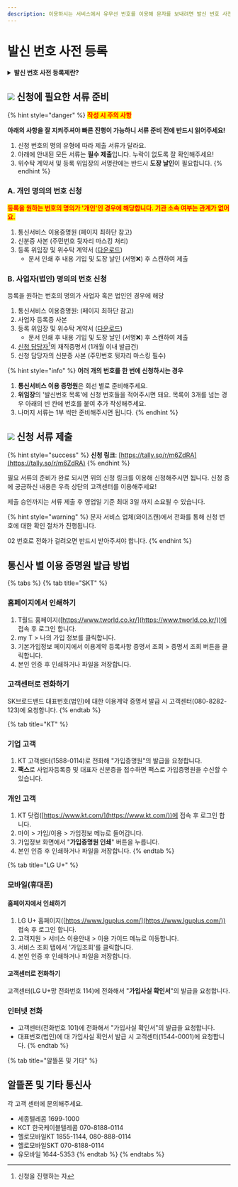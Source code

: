 ```yaml
---
description: 이용하시는 서비스에서 유무선 번호를 이용해 문자를 보내려면 발신 번호 사전 등록이 필요합니다.
---
```


# 발신 번호 사전 등록

<details>

<summary><strong>발신 번호 사전 등록제란?</strong></summary>

거짓으로 표시된 전화번호로 인한 이용자 피해 예방을 위해서 인터넷으로 발송되는 모든 문자메시지는 사전에 등록된 발신번호로만 문자발송이 가능하도록 하는 제도입니다.

* 관련 법률:  [전기통신사업법 제84조의2](https://glaw.scourt.go.kr/wsjo/lawod/sjo192.do?contId=2196130\&jomunNo=84\&jomunGajiNo=2)↗ (전화번호의 거짓표시 금지 및 이용자 보호)

</details>

## ![](../../.gitbook/assets/chip\_step1.svg) 신청에 필요한 서류 준비

{% hint style="danger" %}
<mark style="color:red;">**작성 시 주의 사항**</mark>

**아래의 사항을 잘 지켜주셔야 빠른 진행이 가능하니 서류 준비 전에 반드시 읽어주세요!**

1. 신청 번호의 명의 유형에 따라 제출 서류가 달라요.&#x20;
2. 아래에 안내된 모든 서류는 **필수 제출**입니다. 누락이 없도록 잘 확인해주세요!
3. 위수탁 계약서 및 등록 위임장의 서명란에는 반드시 **도장 날인**이 필요합니다.&#x20;
{% endhint %}

### A. 개인 명의의 번호 신청

<mark style="color:red;">**등록을 원하는 번호의 명의가 '개인'인 경우에 해당합니다. 기관 소속 여부는 관계가 없어요.**</mark>

1. 통신서비스 이용증명원 (페이지 최하단 참고)
2. 신분증 사본 (주민번호 뒷자리 마스킹 처리)
3. 등록 위임장 및 위수탁 계약서 ([다운로드](https://www.dropbox.com/scl/fi/72ec5b77hre9ni0bi48uf/.pdf?rlkey=2ryhn07yf8n1temdmonwq37gf\&dl=1))
   * 문서 인쇄 후 내용 기입 및 도장 날인 (서명:x:) 후 스캔하여 제출

### B. 사업자(법인) 명의의 번호 신청

등록을 원하는 번호의 명의가 사업자 혹은 법인인 경우에 해당

1. 통신서비스 이용증명원: (페이지 최하단 참고)
2. 사업자 등록증 사본
3. 등록 위임장 및 위수탁 계약서 ([다운로드](https://www.dropbox.com/scl/fi/gcd3ot68e56mquzx0l6zi/.pdf?rlkey=ztmlqnubu7981cit5i99q86a4\&dl=1))
   * 문서 인쇄 후 내용 기입 및 도장 날인 (서명:x:) 후 스캔하여 제출
4. [신청 담당자](#user-content-fn-1)[^1]의 재직증명서 (1개월 이내 발급건)
5. 신청 담당자의 신분증 사본 (주민번호 뒷자리 마스킹 필수)

{% hint style="info" %}
**어러 개의 번호를 한 번에 신청하시는 경우**

1. **통신서비스 이용 증명원**은 회선 별로 준비해주세요.
2. **위임장**의 '발신번호 목록'에 신청 번호들을 적어주시면 돼요. 목록이 3개를 넘는 경우 아래의 빈 칸에 번호를 붙여 추가 작성해주세요.
3. 나머지 서류는 1부 씩만 준비해주시면 됩니다.
{% endhint %}

## ![](../../.gitbook/assets/chip\_step2.svg) 신청 서류 제출

{% hint style="success" %}
**신청 링크**: [https://tally.so/r/m6ZdRA](https://tally.so/r/m6ZdRA)
{% endhint %}

필요 서류의 준비가 완료 되시면 위의 신청 링크를 이용해 신청해주시면 됩니다. 신청 중에 궁금하신 내용은 우측 상단의 고객센터를 이용해주세요!&#x20;

제출 승인까지는 서류 제출 후 영업일 기준 최대 3일 까지 소요될 수 있습니다.

{% hint style="warning" %}
문자 서비스 업체(와이즈캔)에서 전화를 통해 신청 번호에 대한 확인 절차가 진행됩니다.

02 번호로 전화가 걸려오면 반드시 받아주셔야 합니다.
{% endhint %}

## 통신사 별 이용 증명원 발급 방법

{% tabs %}
{% tab title="SKT" %}
### 홈페이지에서 인쇄하기&#x20;

1. T월드 홈페이지([https://www.tworld.co.kr/](https://www.tworld.co.kr/))에 접속 후 로그인 합니다.
2. my T > 나의 가입 정보를 클릭합니다.
3. 기본가입정보 페이지에서 이용계약 등록사항 증명서 조회 > 증명서 조회 버튼을 클릭합니다.&#x20;
4. 본인 인증 후 인쇄하거나 파일을 저장합니다.

### 고객센터로 전화하기

SK브로드밴드 대표번호(법인)에 대한 이용계약 증명서 발급 시 고객센터(080-8282-123)에 요청합니다.
{% endtab %}

{% tab title="KT" %}
### 기업 고객

1. KT 고객센터(1588-0114)로 전화해 "가입증명원"의 발급을 요청합니다.
2. **팩스**로 사업자등록증 및 대표자 신분증을 접수하면 팩스로 가입증명원을 수신할 수 있습니다.

### 개인 고객

1. KT 닷컴([https://www.kt.com/](https://www.kt.com/))에 접속 후 로그인 합니다.
2. 마이 > 가입/이용 > 가입정보 메뉴로 들어갑니다.
3. 가입정보 화면에서 "**가입증명원 인쇄**" 버튼을 누릅니다.
4. 본인 인증 후 인쇄하거나 파일을 저장합니다.
{% endtab %}

{% tab title="LG U+" %}
### 모바일(휴대폰)

#### 홈페이지에서 인쇄하기&#x20;

1. LG U+ 홈페이지([https://www.lguplus.com/](https://www.lguplus.com/)) 접속 후 로그인 합니다.&#x20;
2. 고객지원 > 서비스 이용안내 > 이용 가이드 메뉴로 이동합니다.&#x20;
3. 서비스 조회 탭에서 '가입조회'를 클릭합니다.
4. 본인 인증 후 인쇄하거나 파일을 저장합니다.

#### 고객센터로 전화하기

고객센터(LG U+망 전화번호 114)에 전화해서 "**가입사실 확인서**"의 발급을 요청합니다.

### 인터넷 전화&#x20;

* 고객센터(전화번호 101)에 전화해서 "가입사실 확인서"의 발급을 요청합니다.
* 대표번호(법인)에 대 가입사실 확인서 발급 시 고객센터(1544-0001)에 요청합니다.
{% endtab %}

{% tab title="알뜰폰 및 기타" %}
## 알뜰폰 및 기타 통신사

각 고객 센터에 문의해주세요.

* 세종텔레콤 1699-1000
* KCT 한국케이블텔레콤 070-8188-0114
* 헬로모바일KT 1855-1144, 080-888-0114
* 헬로모바일SKT 070-8188-0114
* 유모바일 1644-5353
{% endtab %}
{% endtabs %}

[^1]: 신청을 진행하는 자
